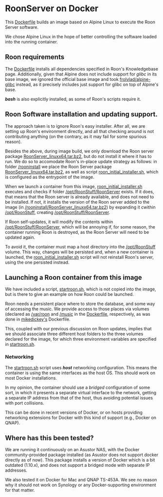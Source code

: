# RoonServer on Docker

This [Dockerfile](/Dockerfile) builds an image based on Alpine Linux to execute the Roon Server software.

We chose Alpine Linux in the hope of better controlling the software loaded into the running container.

## Roon requirements

The [Dockerfile](/Dockerfile) installs all dependencies specified in Roon's Knowledgebase page. Additionally, given that Alpine does not include support for _glibc_ in its base image, we ignored the official base image and took [frolvlad/alpine-glibc](https://github.com/frol/docker-alpine-glibc.git) instead, as it precisely includes just support for glibc on top of Alpine's base.

**_bash_** is also explicitly installed, as some of Roon's scripts require it.

## Roon Software installation and updating support.

The approach taken is to ignore Roon's easy installer. After all, we are setting up Roon's environment directly, and all that checking around is not contributing anything (on the contrary, as it may fail for some spurious reason).

Besides the above, during image build, we only download the Roon server package [RoonServer_linuxx64.tar.bz2](http://download.roonlabs.com/builds/RoonServer_linuxx64.tar.bz2), but do not install it where it has to run. We do so to accomodate Roon's in-place update strategy as follows: in folder [/rooninstall]() we place the Roon Server package
[RoonServer_linuxx64.tar.bz2](http://download.roonlabs.com/builds/RoonServer_linuxx64.tar.bz2), as well as script [roon_initial_installer.sh](/roon_initial_installer.sh), which is configured as the entrypoint of the image.

When we launch a container from this image, [roon_initial_installer.sh](/roon_initial_installer.sh) executes and checks if folder [/opt/RoonStuff/RoonServer]() exists. If it does, that means that the Roon server is already available, and does not need to be installed. If not, it installs the version of the Roon server added to the image (in [/rooninstall/RoonServer_linuxx64.tar.bz2](http://download.roonlabs.com/builds/RoonServer_linuxx64.tar.bz2)) by expanding it cwithin [/opt/RoonStuff](), creating [/opt/RoonStuff/RoonServer]().

If Roon self-updates, it will modify the contents within [/opt/RoonStuff/RoonServer](), which will be annoying if, for some reason, the container running Roon is destroyed, as the Roon Server will need to be updated again.

To avoid it, the container must map a host directory into the [/opt/RoonStuff]() volume. This way, changes will be persisted and, when a new container is launched, the [roon_initial_installer.sh](/roon_initial_installer.sh) script will not reinstall Roon's server, using the one persisted instead.

## Launching a Roon container from this image

We have included a script, [startroon.sh](/startroon.sh), which is not copied into the image, but is there to give an example on how Roon could be launched.

Roon needs a persistent place where to store the database, and some way of accessing the music. We provide access to those places via volumes (declared as [/var/roon]() and [/music]() in the [Dockerfile](/Dockerfile), respectively, as was done in [mikedickey's](https://github.com/mikedickey/RoonServer.git) Dockerfile. 

This, coupled with our previous discussion on Roon updates, implies that we should associate three different host folders to the three volumes declared for the image, for which three environment variables are specified in [startroon.sh](/startroon.sh).

### Networking
The [startroon.sh](/startroon.sh) script uses **_host_** networking configuration. This means the container is using the same interfaces as the host OS. This should work on most Docker installations.

In my opinion, the container should use a _bridged_ configuration of some sort, in which it presents a separate virtual interface to the network, getting a separate IP address from that of the host, thus avoiding potential issues with port collisions.

This can be done in recent versions of Docker, or on hosts providing networking extensions for Docker with this kind of support (e.g., Docker on QNAP).

## Where has this been tested?

We are running it continuously on an Asustor NAS, with the Docker community-provided package installed (as Asustor does not support docker directly as of now). This package installs a version of Docker which is a bit outdated (1.10.x), and does not support a bridged mode with separate IP addresses.

We also tested it on Docker for Mac and QNAP TS-453A. We see no reason why it should not work on Synology or any Docker-supporting environment for that matter.

